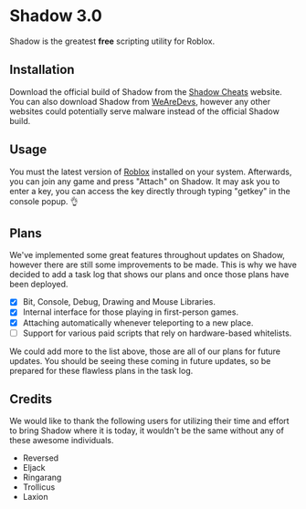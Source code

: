 # Shadow 3.0

Shadow is the greatest **free** scripting utility for Roblox.

## Installation

Download the official build of Shadow from the [Shadow Cheats](https://www.shadowcheats.com/cheats) website. You can also download Shadow from [WeAreDevs](https://wearedevs.net/d/Shadow), however any other websites could potentially serve malware instead of the official Shadow build.

## Usage

You must the latest version of [Roblox](http://www.roblox.com/Install/Setup.ashx) installed on your system. Afterwards, you can join any game and press "Attach" on Shadow. It may ask you to enter a key, you can access the key directly through typing "getkey" in the console popup. :ok_hand:

## Plans

We've implemented some great features throughout updates on Shadow, however there are still some improvements to be made. This is why we have decided to add a task log that shows our plans and once those plans have been deployed.

- [x] Bit, Console, Debug, Drawing and Mouse Libraries.
- [x] Internal interface for those playing in first-person games.
- [x] Attaching automatically whenever teleporting to a new place.
- [ ] Support for various paid scripts that rely on hardware-based whitelists.

We could add more to the list above, those are all of our plans for future updates. You should be seeing these coming in future updates, so be prepared for these flawless plans in the task log.

## Credits

We would like to thank the following users for utilizing their time and effort to bring Shadow where it is today, it wouldn't be the same without any of these awesome individuals.

- Reversed
- Eljack
- Ringarang
- Trollicus
- Laxion
